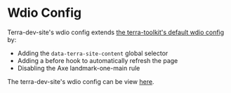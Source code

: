 # Wdio Config
Terra-dev-site's wdio config extends [the terra-toolkit's default wdio config](https://github.com/cerner/terra-toolkit/blob/master/config/wdio/wdio.conf.js) by:
- Adding the `data-terra-site-content` global selector
- Adding a before hook to automatically refresh the page
- Disabling the Axe landmark-one-main rule

The terra-dev-site's wdio config can be view [here](https://github.com/cerner/terra-dev-site/blob/master/config/wdio/wdio.conf.js).
